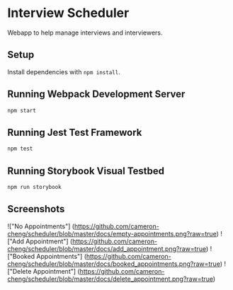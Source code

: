 # Interview Scheduler

Webapp to help manage interviews and interviewers.

## Setup

Install dependencies with `npm install`.

## Running Webpack Development Server

```sh
npm start
```

## Running Jest Test Framework

```sh
npm test
```

## Running Storybook Visual Testbed

```sh
npm run storybook
```

## Screenshots
!["No Appointments"] (https://github.com/cameron-cheng/scheduler/blob/master/docs/empty-appointments.png?raw=true)
!["Add Appointment"] (https://github.com/cameron-cheng/scheduler/blob/master/docs/add_appointment.png?raw=true)
!["Booked Appointments"] (https://github.com/cameron-cheng/scheduler/blob/master/docs/booked_appointments.png?raw=true)
!["Delete Appointment"] (https://github.com/cameron-cheng/scheduler/blob/master/docs/delete_appointment.png?raw=true)
